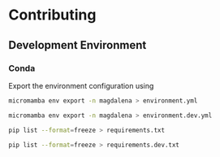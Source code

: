 # Contributing

## Development Environment

### Conda

Export the environment configuration using

```bash
micromamba env export -n magdalena > environment.yml
```

```bash
micromamba env export -n magdalena > environment.dev.yml
```

```bash
pip list --format=freeze > requirements.txt
```

```bash
pip list --format=freeze > requirements.dev.txt
```
